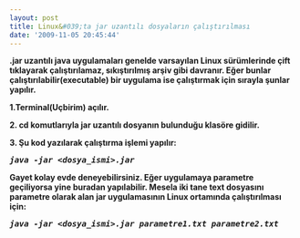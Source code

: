 ```yaml
---
layout: post
title: Linux&#039;ta jar uzantılı dosyaların çalıştırılması
date: '2009-11-05 20:45:44'
---
```


<strong>.jar uzantılı java uygulamaları genelde varsayılan Linux sürümlerinde çift tıklayarak çalıştırılamaz, sıkıştırılmış arşiv gibi davranır. Eğer bunlar çalıştırılabilir(executable) bir uygulama ise çalıştırmak için sırayla şunlar yapılır.</strong>

<strong>1.Terminal(Uçbirim) açılır.
</strong>

<strong>2. cd komutlarıyla jar uzantılı dosyanın bulunduğu klasöre gidilir.</strong>

<strong>3. Şu kod yazılarak çalıştırma işlemi yapılır:</strong>
<pre><strong><em>java -jar &lt;dosya_ismi&gt;.jar</em>
</strong></pre>
<strong>Gayet kolay evde deneyebilirsiniz. Eğer uygulamaya parametre geçiliyorsa yine buradan yapılabilir. Mesela iki tane text dosyasını parametre olarak alan jar uygulamasının Linux ortamında çalıştırılması için:</strong>
<pre><strong><em><strong><em>java -jar &lt;dosya_ismi&gt;.jar parametre1.txt parametre2.txt

</em></strong></em></strong></pre>